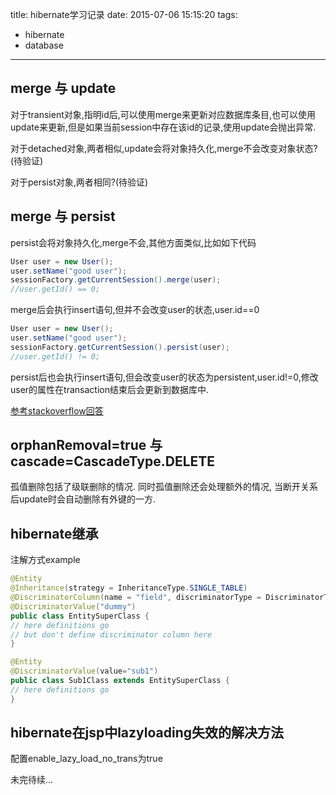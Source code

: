 title: hibernate学习记录
date: 2015-07-06 15:15:20
tags: 
- hibernate
- database

---

## merge 与 update

对于transient对象,指明id后,可以使用merge来更新对应数据库条目,也可以使用update来更新,但是如果当前session中存在该id的记录,使用update会抛出异常.

对于detached对象,两者相似,update会将对象持久化,merge不会改变对象状态?(待验证)

对于persist对象,两者相同?(待验证)

## merge 与 persist

persist会将对象持久化,merge不会,其他方面类似,比如如下代码

```java
User user = new User();
user.setName("good user");
sessionFactory.getCurrentSession().merge(user);
//user.getId() == 0;
```

merge后会执行insert语句,但并不会改变user的状态,user.id==0

```java
User user = new User();
user.setName("good user");
sessionFactory.getCurrentSession().persist(user);
//user.getId() != 0;
```

persist后也会执行insert语句,但会改变user的状态为persistent,user.id!=0,修改user的属性在transaction结束后会更新到数据库中.

[参考stackoverflow回答](http://stackoverflow.com/questions/1069992/jpa-entitymanager-why-use-persist-over-merge)


## orphanRemoval=true 与 cascade=CascadeType.DELETE

孤值删除包括了级联删除的情况. 同时孤值删除还会处理额外的情况, 当断开关系后update时会自动删除有外键的一方.


## hibernate继承

注解方式example

```java
@Entity
@Inheritance(strategy = InheritanceType.SINGLE_TABLE)
@DiscriminatorColumn(name = "field", discriminatorType = DiscriminatorType.STRING)
@DiscriminatorValue("dummy")
public class EntitySuperClass {
// here definitions go 
// but don't define discriminator column here
}

@Entity
@DiscriminatorValue(value="sub1")
public class Sub1Class extends EntitySuperClass {
// here definitions go
}
```


## hibernate在jsp中lazyloading失效的解决方法

配置enable_lazy_load_no_trans为true


未完待续...

